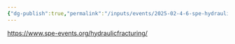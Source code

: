 ```yaml
---
{"dg-publish":true,"permalink":"/inputs/events/2025-02-4-6-spe-hydraulic-fracturing-technology-conference-and-exhibition/"}
---
```


https://www.spe-events.org/hydraulicfracturing/